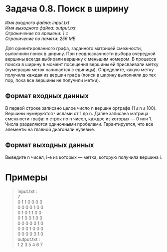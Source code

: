 # **Задача 0.8. Поиск в ширину**
*Имя входного файла: input.txt <br/>
Имя выходного файла: output.txt <br/>
Ограничение по времени: 1 с <br/>
Ограничение по памяти: 256 МБ*

Для ориентированного графа, заданного матрицей смежности, выполнили поиск в ширину. При неоднозначности выбора очередной вершины всегда выбирали вершину с меньшим номером. В процессе поиска в ширину в момент посещения вершины ей присваивали метку (нумерация меток начинается с единицы). Определите, какую метку получила каждая из вершин графа (поиск в ширину выполняли до тех пор, пока все вершины не получили метки).

## **Формат входных данных**
В первой строке записано целое число n вершин орграфа (1 ≤ n ≤ 100). Вершины нумеруются числами от 1 до n. Далее записана матрица смежности графа: n строк по n чисел, каждое из которых — 0 или 1. Числа разделяются одиночными пробелами. Гарантируется, что все элементы на главной диагонали нулевые.
## **Формат выходных данных**
Выведите n чисел, i-е из которых — метка, которую получила вершина i.

# **Примеры**
> input.txt :<br/>
7<br/>
0 1 1 0 0 0 0<br/>
0 0 0 0 1 0 0<br/>
0 1 0 1 1 0 0<br/>
0 1 0 0 1 0 0<br/>
0 0 0 0 0 1 0<br/>
0 0 0 1 0 0 0<br/>
0 0 0 0 0 1 0<br/>
output.txt :<br/>
1 2 3 5 4 6 7